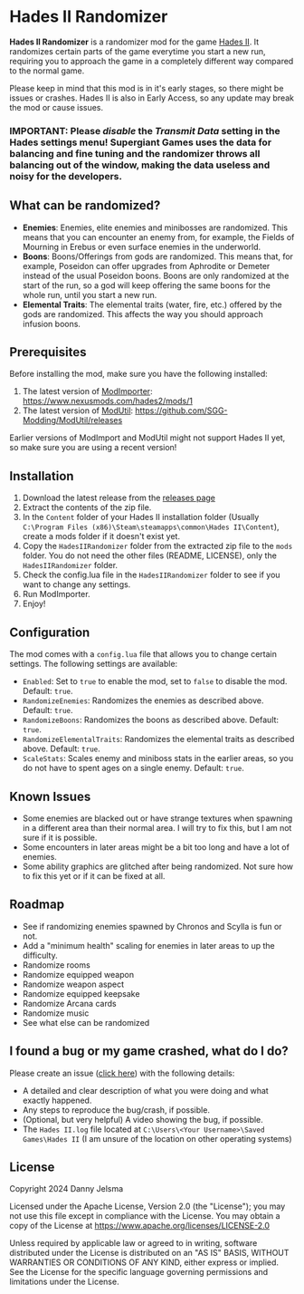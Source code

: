 # Hades II Randomizer
**Hades II Randomizer** is a randomizer mod for the game [Hades II](https://store.steampowered.com/app/1145350/Hades_II/). It randomizes certain parts of the game everytime you start a new run, requiring you to approach the game in a completely different way compared to the normal game. 

Please keep in mind that this mod is in it's early stages, so there might be issues or crashes. Hades II is also in Early Access, so any update may break the mod or cause issues.

### IMPORTANT: Please *disable* the *Transmit Data* setting in the Hades settings menu! Supergiant Games uses the data for balancing and fine tuning and the randomizer throws all balancing out of the window, making the data useless and noisy for the developers.

## What can be randomized?
- **Enemies**: Enemies, elite enemies and minibosses are randomized. This means that you can encounter an enemy from, for example, the Fields of Mourning in Erebus or even surface enemies in the underworld.
- **Boons**: Boons/Offerings from gods are randomized. This means that, for example, Poseidon can offer upgrades from Aphrodite or Demeter instead of the usual Poseidon boons. Boons are only randomized at the start of the run, so a god will keep offering the same boons for the whole run, until you start a new run.
- **Elemental Traits**: The elemental traits (water, fire, etc.) offered by the gods are randomized. This affects the way you should approach infusion boons.

## Prerequisites
Before installing the mod, make sure you have the following installed:
1. The latest version of [ModImporter](https://www.nexusmods.com/hades2/mods/1): https://www.nexusmods.com/hades2/mods/1
2. The latest version of [ModUtil](https://github.com/SGG-Modding/ModUtil/releases): https://github.com/SGG-Modding/ModUtil/releases

Earlier versions of ModImport and ModUtil might not support Hades II yet, so make sure you are using a recent version!

## Installation
1. Download the latest release from the [releases page](https://github.com/Dannyj1/HadesIIRandomizer/releases)
2. Extract the contents of the zip file.
3. In the `Content` folder of your Hades II installation folder (Usually `C:\Program Files (x86)\Steam\steamapps\common\Hades II\Content`), create a mods folder if it doesn't exist yet.
4. Copy the `HadesIIRandomizer` folder from the extracted zip file to the `mods` folder. You do not need the other files (README, LICENSE), only the `HadesIIRandomizer` folder.
5. Check the config.lua file in the `HadesIIRandomizer` folder to see if you want to change any settings.
6. Run ModImporter.
7. Enjoy!

## Configuration
The mod comes with a `config.lua` file that allows you to change certain settings. The following settings are available:
- `Enabled`: Set to `true` to enable the mod, set to `false` to disable the mod. Default: `true`.
- `RandomizeEnemies`: Randomizes the enemies as described above. Default: `true`.
- `RandomizeBoons`: Randomizes the boons as described above. Default: `true`.
- `RandomizeElementalTraits`: Randomizes the elemental traits as described above. Default: `true`.
- `ScaleStats`: Scales enemy and miniboss stats in the earlier areas, so you do not have to spent ages on a single enemy. Default: `true`.

## Known Issues
- Some enemies are blacked out or have strange textures when spawning in a different area than their normal area. I will try to fix this, but I am not sure if it is possible.
- Some encounters in later areas might be a bit too long and have a lot of enemies.
- Some ability graphics are glitched after being randomized. Not sure how to fix this yet or if it can be fixed at all.

## Roadmap
- See if randomizing enemies spawned by Chronos and Scylla is fun or not.
- Add a "minimum health" scaling for enemies in later areas to up the difficulty.
- Randomize rooms
- Randomize equipped weapon
- Randomize weapon aspect
- Randomize equipped keepsake
- Randomize Arcana cards
- Randomize music
- See what else can be randomized

## I found a bug or my game crashed, what do I do?
Please create an issue ([click here](https://github.com/Dannyj1/HadesIIRandomizer/issues/new/choose)) with the following details:
- A detailed and clear description of what you were doing and what exactly happened.
- Any steps to reproduce the bug/crash, if possible.
- (Optional, but very helpful) A video showing the bug, if possible.
- The `Hades II.log` file located at `C:\Users\<Your Username>\Saved Games\Hades II` (I am unsure of the location on other operating systems)

## License
Copyright 2024 Danny Jelsma

Licensed under the Apache License, Version 2.0 (the "License");
you may not use this file except in compliance with the License.
You may obtain a copy of the License at https://www.apache.org/licenses/LICENSE-2.0

Unless required by applicable law or agreed to in writing, software
distributed under the License is distributed on an "AS IS" BASIS,
WITHOUT WARRANTIES OR CONDITIONS OF ANY KIND, either express or implied.
See the License for the specific language governing permissions and
limitations under the License.